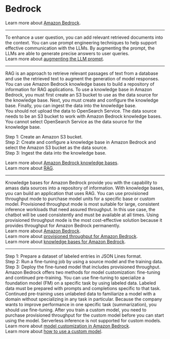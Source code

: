 # Bedrock

Learn more about [Amazon Bedrock](https://docs.aws.amazon.com/bedrock/latest/userguide/what-is-bedrock.html).

---

To enhance a user question, you can add relevant retrieved documents into the context. You can use prompt engineering techniques to help support effective communication with the LLMs. By augmenting the prompt, the LLMs are able to generate precise answers to user queries.  
Learn more about [augmenting the LLM prompt](https://aws.amazon.com/what-is/retrieval-augmented-generation/).

---

RAG is an approach to retrieve relevant passages of text from a database and use the retrieved text to augment the generation of model responses. You can use Amazon Bedrock knowledge bases to build a repository of information for RAG applications. To use a knowledge base in Amazon Bedrock, you must first create an S3 bucket to use as the data source for the knowledge base. Next, you must create and configure the knowledge base. Finally, you can ingest the data into the knowledge base.  
You should not upload the data to OpenSearch Service. The data source needs to be an S3 bucket to work with Amazon Bedrock knowledge bases. You cannot select OpenSearch Service as the data source for the knowledge base.  

Step 1: Create an Amazon S3 bucket.  
Step 2: Create and configure a knowledge base in Amazon Bedrock and select the Amazon S3 bucket as the data source.  
Step 3: Ingest the data into the knowledge base.

Learn more about [Amazon Bedrock knowledge bases](https://docs.aws.amazon.com/bedrock/latest/userguide/knowledge-base.html).  
Learn more about [RAG](https://aws.amazon.com/what-is/retrieval-augmented-generation/).

---

Knowledge bases for Amazon Bedrock provide you with the capability to amass data sources into a repository of information. With knowledge bases, you can build an application that uses RAG. You can use provisioned throughput mode to purchase model units for a specific base or custom model. Provisioned throughput mode is most suitable for large, consistent inference workloads that need assured throughput. In this use case, the chatbot will be used consistently and must be available at all times. Using provisioned throughput mode is the most cost-effective solution because it provides throughput for Amazon Bedrock permanently.  
Learn more about [Amazon Bedrock](https://docs.aws.amazon.com/bedrock/latest/userguide/what-is-bedrock.html).  
Learn more about [provisioned throughput for Amazon Bedrock](https://docs.aws.amazon.com/bedrock/latest/userguide/prov-throughput.html).  
Learn more about [knowledge bases for Amazon Bedrock](https://docs.aws.amazon.com/bedrock/latest/userguide/knowledge-base.html).  

---

Step 1: Prepare a dataset of labeled entries in JSON Lines format.  
Step 2: Run a fine-tuning job by using a source model and the training data.  
Step 3: Deploy the fine-tuned model that includes provisioned throughput.  
Amazon Bedrock offers two methods for model customization: fine-tuning and continued pre-training. You can use fine-tuning to specialize a foundation model (FM) on a specific task by using labeled data. Labeled data must be prepared with prompts and completions specific to that task. Continued pre-training uses unlabeled data to familiarize a model with a domain without specializing in any task in particular. Because the company wants to improve performance in one specific task (summarization), you should use fine-tuning. After you train a custom model, you need to purchase provisioned throughput for the custom model before you can start using the model. Serverless inference is not supported for custom models.  
Learn more about [model customization in Amazon Bedrock](https://docs.aws.amazon.com/bedrock/latest/userguide/custom-models.html).  
Learn more about [how to use a custom model](https://docs.aws.amazon.com/bedrock/latest/userguide/model-customization-use.html). 